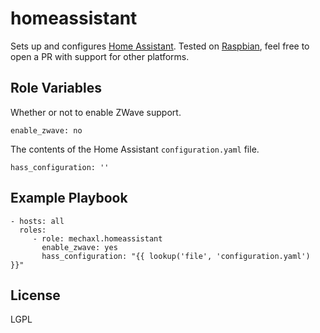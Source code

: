 homeassistant
=============

Sets up and configures [Home Assistant](https://home-assistant.io/). Tested on
[Raspbian](https://www.raspbian.org/), feel free to open a PR with support for
other platforms.

Role Variables
--------------

Whether or not to enable ZWave support.

    enable_zwave: no

The contents of the Home Assistant `configuration.yaml` file.

    hass_configuration: ''

Example Playbook
----------------

    - hosts: all
      roles:
         - role: mechaxl.homeassistant
           enable_zwave: yes
           hass_configuration: "{{ lookup('file', 'configuration.yaml') }}"

License
-------

LGPL

